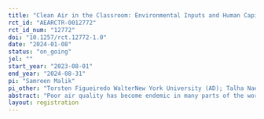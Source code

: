 ```yaml
---
title: "Clean Air in the Classroom: Environmental Inputs and Human Capital Formation"
rct_id: "AEARCTR-0012772"
rct_id_num: "12772"
doi: "10.1257/rct.12772-1.0"
date: "2024-01-08"
status: "on_going"
jel: ""
start_year: "2023-08-01"
end_year: "2024-08-31"
pi: "Samreen Malik"
pi_other: "Torsten Figueiredo WalterNew York University (AD); Talha NaeemUniversity of British Columbia; Nitin Kumar BhartiNew York University (AD); David BlakesleeNew York University (AD)"
abstract: "Poor air quality has become endemic in many parts of the world due to its negative impact on health and cognitive abilities, with several developing countries shutting down their education and economic activities for weeks when air quality is bad. Early exposure to bad air quality is linked with serious health impacts that could limit one's potential (Prunicki et al., 2021), making young children particularly vulnerable. While improving outdoor air quality is costly and requires collective action from numerous stakeholders, improving indoor air pollution (IAP) may not only aid in mitigating some of the negative impacts of exposure to bad air quality but also serve as a relatively cheap and feasible policy alternative to shutting down education and economic activities. Our understanding of the efficacy of improving IAP is limited. To that end, we are currently running a randomized field experiment in a private school network in and around Lahore -- one of the most polluted cities in Pakistan -- through which we provide randomly selected schools in the network with air purifiers and monitors to investigate whether improved IAP impacts young children's health, cognitive, and non-cognitive outcomes and how those effects change with cumulative exposure. "
layout: registration
---
```


